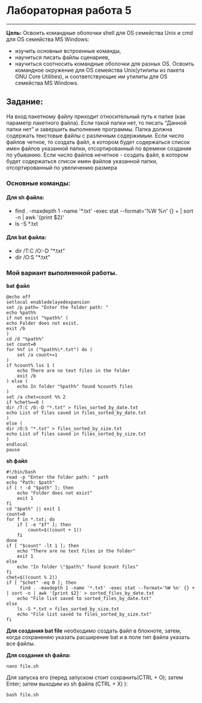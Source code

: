 # Лабораторная работа 5

---

**Цель:** Освоить командные оболочки shell для OS семейства Unix и cmd для OS семейства MS Windows:
* изучить основные встроенные команды,
* научиться писать файлы сценариев,
* научиться соотносить командные оболочки для разных OS.
Освоить командное окружение для OS семейства Unix(утилиты из пакета GNU Core Utilities), и соответствующие им утилиты для OS семейства MS Windows.

## Задание:
На вход пакетному файлу приходит относительный путь к папке (как параметр пакетного файла). Если такой папки нет, то писать “Данной папки нет” и завершить выполнение программы. Папка должна содержать текстовые файлы с различным содержимым. Если число файлов четное, то создать файл, в котором будет содержаться список имен файлов указанной папки, отсортированный по времени создания по убыванию. Если число файлов нечетное - создать файл, в котором будет содержаться список имен файлов указанной папки, отсортированный по увеличению размера



### Основные команды:
#### Для sh файла:
 * find . -maxdepth 1 -name '*.txt' -exec stat --format='%W %n' {} + | sort -n | awk '{print $2}'
 * ls -S *.txt 
   

#### Для bat файла:
 * dir /T:C /O:-D "*.txt" 
 * dir /O:S "*.txt"


### Мой вариант выполненной работы.
**bat файл**
```
@echo off
setlocal enabledelayedexpansion
set /p path= "Enter the folder path: "
echo %path%
if not exist "%path%" (
echo Folder does not exist.
exit /b
)
cd /d "%path%"
set count=0
for %%f in ("%path%\*.txt") do (
    set /a count+=1
)
if %count% lss 1 (
    echo There are no text files in the folder
    exit /b
) else (
    echo In folder "%path%" found %count% files
)
set /a chet=count %% 2
if %chet%==0 (
dir /T:C /O:-D "*.txt" > files_sorted_by_date.txt
echo List of files saved in files_sorted_by_date.txt
)
else (
dir /O:S "*.txt" > files_sorted_by_size.txt
echo List of files saved in files_sorted_by_size.txt
)
endlocal
pause
```

**sh файл**

```
#!/bin/bash
read -p "Enter the folder path: " path
echo "Path: $path"
if [ ! -d "$path" ]; then
    echo "Folder does not exist"
    exit 1
fi
cd "$path" || exit 1   
count=0
for f in *.txt; do
    if [ -e "$f" ]; then  
        count=$((count + 1))
    fi
done
if [ "$count" -lt 1 ]; then
    echo "There are no text files in the folder"
    exit 1
else
    echo "In folder \"$path\" found $count files"
fi
chet=$((count % 2))
if [ "$chet" -eq 0 ]; then
     find . -maxdepth 1 -name '*.txt' -exec stat --format='%W %n' {} + | sort -n | awk '{print $2}' > sorted_files_by_date.txt 
    echo "File list saved to sorted_files_by_date.txt"
else
    ls -S *.txt > files_sorted_by_size.txt  
    echo "File list saved to files_sorted_by_size.txt"
fi
```
**Для создания bat file** необходимо создать файл в блокноте, затем, когда сохраненяю указать расширение bat и в поле тип файла указать все файлы.

**Для создания sh файла:**

```
nano file.sh
```

Для запуска его (перед запуском стоит сохранить(CTRL + O); затем Enter; затем выходим из sh файла (CTRL + X) ):
```
bash file.sh
```
